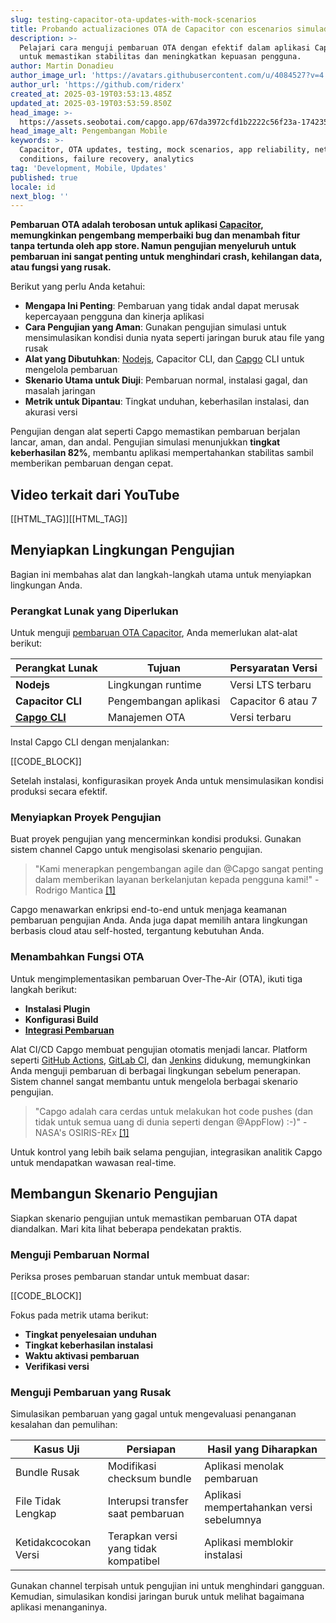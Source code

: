 ```yaml
---
slug: testing-capacitor-ota-updates-with-mock-scenarios
title: Probando actualizaciones OTA de Capacitor con escenarios simulados
description: >-
  Pelajari cara menguji pembaruan OTA dengan efektif dalam aplikasi Capacitor
  untuk memastikan stabilitas dan meningkatkan kepuasan pengguna.
author: Martin Donadieu
author_image_url: 'https://avatars.githubusercontent.com/u/4084527?v=4'
author_url: 'https://github.com/riderx'
created_at: 2025-03-19T03:53:13.485Z
updated_at: 2025-03-19T03:53:59.850Z
head_image: >-
  https://assets.seobotai.com/capgo.app/67da3972cfd1b2222c56f23a-1742356439850.jpg
head_image_alt: Pengembangan Mobile
keywords: >-
  Capacitor, OTA updates, testing, mock scenarios, app reliability, network
  conditions, failure recovery, analytics
tag: 'Development, Mobile, Updates'
published: true
locale: id
next_blog: ''
---
```


**Pembaruan OTA adalah terobosan untuk aplikasi [Capacitor](https://capacitorjscom/), memungkinkan pengembang memperbaiki bug dan menambah fitur tanpa tertunda oleh app store. Namun pengujian menyeluruh untuk pembaruan ini sangat penting untuk menghindari crash, kehilangan data, atau fungsi yang rusak.**

Berikut yang perlu Anda ketahui:

-   **Mengapa Ini Penting**: Pembaruan yang tidak andal dapat merusak kepercayaan pengguna dan kinerja aplikasi
-   **Cara Pengujian yang Aman**: Gunakan pengujian simulasi untuk mensimulasikan kondisi dunia nyata seperti jaringan buruk atau file yang rusak
-   **Alat yang Dibutuhkan**: [Nodejs](https://nodejsorg/en), Capacitor CLI, dan [Capgo](https://capgoapp/) CLI untuk mengelola pembaruan
-   **Skenario Utama untuk Diuji**: Pembaruan normal, instalasi gagal, dan masalah jaringan
-   **Metrik untuk Dipantau**: Tingkat unduhan, keberhasilan instalasi, dan akurasi versi

Pengujian dengan alat seperti Capgo memastikan pembaruan berjalan lancar, aman, dan andal. Pengujian simulasi menunjukkan **tingkat keberhasilan 82%**, membantu aplikasi mempertahankan stabilitas sambil memberikan pembaruan dengan cepat.

## Video terkait dari YouTube

[[HTML_TAG]][[HTML_TAG]]

## Menyiapkan Lingkungan Pengujian

Bagian ini membahas alat dan langkah-langkah utama untuk menyiapkan lingkungan Anda.

### Perangkat Lunak yang Diperlukan

Untuk menguji [pembaruan OTA Capacitor](https://capgoapp/ja/), Anda memerlukan alat-alat berikut:

| Perangkat Lunak | Tujuan | Persyaratan Versi |
| --- | --- | --- |
| **Nodejs** | Lingkungan runtime | Versi LTS terbaru |
| **Capacitor CLI** | Pengembangan aplikasi | Capacitor 6 atau 7 |
| **[Capgo CLI](https://capgoapp/docs/cli/commands)** | Manajemen OTA | Versi terbaru |

Instal Capgo CLI dengan menjalankan:

[[CODE_BLOCK]]

Setelah instalasi, konfigurasikan proyek Anda untuk mensimulasikan kondisi produksi secara efektif.

### Menyiapkan Proyek Pengujian

Buat proyek pengujian yang mencerminkan kondisi produksi. Gunakan sistem channel Capgo untuk mengisolasi skenario pengujian.

> "Kami menerapkan pengembangan agile dan @Capgo sangat penting dalam memberikan layanan berkelanjutan kepada pengguna kami!" - Rodrigo Mantica [\[1\]](https://capgoapp/)

Capgo menawarkan enkripsi end-to-end untuk menjaga keamanan pembaruan pengujian Anda. Anda juga dapat memilih antara lingkungan berbasis cloud atau self-hosted, tergantung kebutuhan Anda.

### Menambahkan Fungsi OTA

Untuk mengimplementasikan pembaruan Over-The-Air (OTA), ikuti tiga langkah berikut:

-   **Instalasi Plugin**
-   **Konfigurasi Build**
-   **[Integrasi Pembaruan](https://capgoapp/docs/plugin/cloud-mode/hybrid-update/)**

Alat CI/CD Capgo membuat pengujian otomatis menjadi lancar. Platform seperti [GitHub Actions](https://docsgithubcom/actions), [GitLab CI](https://docsgitlabcom/ee/ci/), dan [Jenkins](https://wwwjenkinsio/) didukung, memungkinkan Anda menguji pembaruan di berbagai lingkungan sebelum penerapan. Sistem channel sangat membantu untuk mengelola berbagai skenario pengujian.

> "Capgo adalah cara cerdas untuk melakukan hot code pushes (dan tidak untuk semua uang di dunia seperti dengan @AppFlow) :-)" - NASA's OSIRIS-REx [\[1\]](https://capgoapp/)

Untuk kontrol yang lebih baik selama pengujian, integrasikan analitik Capgo untuk mendapatkan wawasan real-time.

## Membangun Skenario Pengujian

Siapkan skenario pengujian untuk memastikan pembaruan OTA dapat diandalkan. Mari kita lihat beberapa pendekatan praktis.

### Menguji Pembaruan Normal

Periksa proses pembaruan standar untuk membuat dasar:

[[CODE_BLOCK]]

Fokus pada metrik utama berikut:

-   **Tingkat penyelesaian unduhan**
-   **Tingkat keberhasilan instalasi**
-   **Waktu aktivasi pembaruan**
-   **Verifikasi versi**

### Menguji Pembaruan yang Rusak

Simulasikan pembaruan yang gagal untuk mengevaluasi penanganan kesalahan dan pemulihan:

| Kasus Uji | Persiapan | Hasil yang Diharapkan |
| --- | --- | --- |
| Bundle Rusak | Modifikasi checksum bundle | Aplikasi menolak pembaruan |
| File Tidak Lengkap | Interupsi transfer saat pembaruan | Aplikasi mempertahankan versi sebelumnya |
| Ketidakcocokan Versi | Terapkan versi yang tidak kompatibel | Aplikasi memblokir instalasi |

Gunakan channel terpisah untuk pengujian ini untuk menghindari gangguan. Kemudian, simulasikan kondisi jaringan buruk untuk melihat bagaimana aplikasi menanganinya.